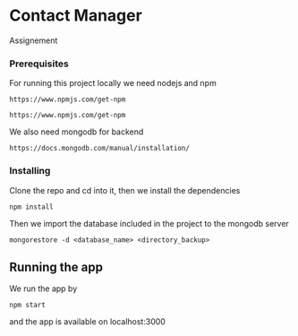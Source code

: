 # Contact Manager

Assignement 

### Prerequisites

For running this project locally we need nodejs and npm 

```
https://www.npmjs.com/get-npm

```

```
https://www.npmjs.com/get-npm

```

We also need mongodb for backend

```
https://docs.mongodb.com/manual/installation/

```



### Installing

Clone the repo and cd into it, then we install the dependencies 

```
npm install

```
Then we import the database included in the project to the mongodb server

```
mongorestore -d <database_name> <directory_backup>

```

## Running the app

We run the app by 

```
npm start

```
and the app is available on localhost:3000


